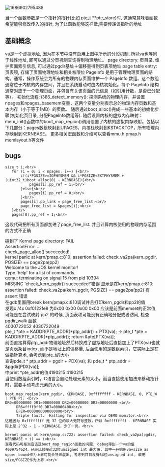 ![1686902795488](https://github.com/Leavaway/csnotes/assets/86211987/25c813e9-e0d7-4dec-912c-cb8c7385afda)
 
当一个函数参数是一个指针的指针(比如 pte_t **pte_store)时, 这通常意味着函数希望能够修改传入的指针, 为了让函数能够这样做,需要传递该指针的地址</br>
## 基础概念
va是一个虚拟地址, 因为在本节中没有启用上图中所示的分段机制, 所以va也等同于线性地址, 即可以通过分页机制查询得到物理地址。
page directory: 页目录, 维护页面索引信息, 可以通过pgdir基址＋偏移量得到页表项地址
page table entry: 页表项, 存储了页面物理地址和相关权限位
PageInfo 是用于管理物理页面的结构。通常，操作系统会为所有的物理内存页面维护一个 PageInfo 数组。这个数组通常位于内核的内存空间，并且在系统启动时由内核初始化。每个 PageInfo 结构通常对应于一个物理页面，并包含有关该页面的元信息（如引用计数，是否已分配等）。
初始化流程: i386_detect_memory(): 探测系统的物理内存，并设置npages和npages_basemem变量，这两个变量分别表示总的物理内存页数和基本内存（小于等于1MB）的页数。
随后通过boot_alloc()完成一些基本的初始化步骤(初始化页目录, 分配PageInfo数组等). 
随后设置内核的虚拟内存映射：mem_init()函数中的boot_map_region()调用设置了内核的虚拟内存映射。包括以下几部分：pages数组映射到UPAGES，内核栈映射到KSTACKTOP，所有物理内存映射到KERNBASE。
更多相关宏函数和介绍可以查看mmu.h pmap.h memlayout.h等文件

## bugs
 ```pages[0].pp_ref = 1;<br/>
 size_t i;<br/>
	for (i = 0; i < npages; i++) {<br/>
		if(i*PGSIZE>=IOPHYSMEM && i*PGSIZE<EXTPHYSMEM + (uint32_t)boot_alloc(0) - KERNBASE){<br/>
			pages[i].pp_ref = 1;<br/>
		}else{<br/>
			pages[i].pp_ref = 0;<br/>
		}<br/>
		pages[i].pp_link = page_free_list;<br/>
		page_free_list = &pages[i];<br/>
	}<br/>
	pages[0].pp_ref = 1;<br/>
 ```
 这段代码把所有页面都加进了page_free_list. 并且计算内核使用的物理内存范围的方式不正确<br/>

 碰到了 Kernel page directory: FAIL <br/>
    AssertionError: ...<br/>
         check_page_alloc() succeeded!<br/>
         kernel panic at kern/pmap.c:810: assertion failed: check_va2pa(kern_pgdir, PGSIZE) == page2pa(pp2)<br/>
         Welcome to the JOS kernel monitor!<br/>
         Type 'help' for a list of commands.<br/>
         qemu: terminating on signal 15 from pid 10394<br/>
    MISSING 'check_kern_pgdir\(\) succeeded!'错误 显示是在kern/pmap.c:810: assertion failed: check_va2pa(kern_pgdir, PGSIZE) == page2pa(pp2) 有assert 错误<br/>
    在gdb里面用break kern/pmap.c:810调试并且打印kern_pgdir和pp2的值<br/>
    发现x /4x 0xf0122fe8 为0x00 0x00 0x00 0x00 应该是前面memset的正常值,<br/>
    可能是在尝试映射 pp2 的时候, 页面表项可能没有正确地分配或者访问, 检查 pgdir_walk 函数<br/>
    4030722052  4030722049<br/>
    pte_t *pte = KADDR(PTE_ADDR(*ptp_addr)) + PTX(va); -> pte_t *pte = KADDR(PTE_ADDR(*ptp_addr)); return &pte[PTX(va)];<br/>
    前面直接算得ptp_addr物理地址然后转换成了虚拟地址后直接加上了PTX(va)也就是页表条目index, 而不是地址上的偏移量, 后面使用的是数组索引，它实际上是在做指针算术, 会考虑到pte_t的大小<br/>
    查询pde_t * ptp_addr = pgdir + PDX(va); 和 pde_t * ptp_addr = &pgdir[PDX(va)];<br/>
    中print *pte_addr的值4190215   4190215<br/>
    当使用数组索引时，C语言会自动处理元素的大小，而当直接使用加法来移动指针时，需要手动考虑元素的大小。<br/>

	
    boot_map_region(kern_pgdir, KERNBASE, 0xffffffff - KERNBASE, 0, PTE_W | PTE_P); <br/>
    DR0=00000000 DR1=00000000 DR2=00000000 DR3=00000000 <br/>
         DR6=ffff0ff0 DR7=00000400<br/>
         EFER=0000000000000000<br/>
         Triple fault.  Halting for inspection via QEMU monitor.<br/>
    这是因为 0xffffffff 是 32 位的最大无符号整数，所以 0xffffffff - KERNBASE 实际上是 2^32 - 1 - KERNBASE，少了一页。<br/>

    kernel panic at kern/pmap.c:722: assertion failed: check_va2pa(pgdir, KERNBASE + i) == i<br/>
    查看代码可推测应该是boot_map_region函数的问题, debug得到一个va的值4009754624，已经比较接近32位unsigned int 最大值, 其中一开始用va+size as upper bound作为上界可能会导致溢出, 考虑到目前没有64位unsigned int, 改用size/PGSIZE作为上界.<br/>
    


